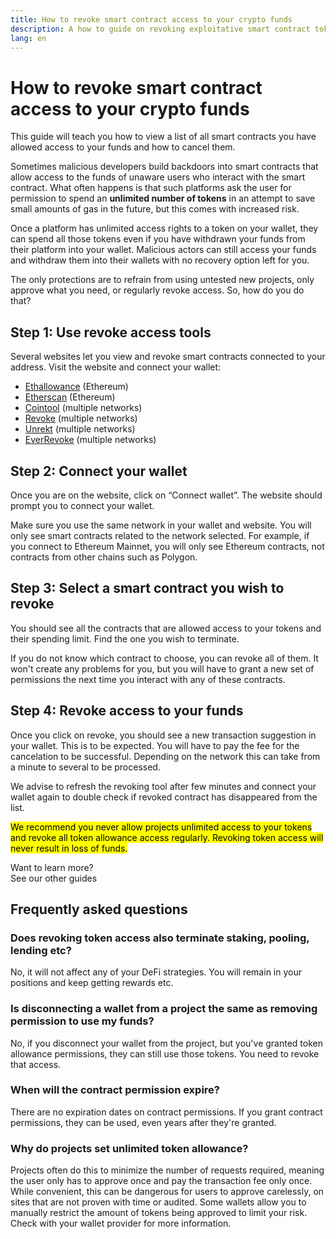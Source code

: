 ```yaml
---
title: How to revoke smart contract access to your crypto funds
description: A how to guide on revoking exploitative smart contract token access
lang: en
---
```


# How to revoke smart contract access to your crypto funds

This guide will teach you how to view a list of all smart contracts you have allowed access to your funds and how to cancel them.

Sometimes malicious developers build backdoors into smart contracts that allow access to the funds of unaware users who interact with the smart contract. What often happens is that such platforms ask the user for permission to spend an **unlimited number of tokens** in an attempt to save small amounts of gas in the future, but this comes with increased risk.

Once a platform has unlimited access rights to a token on your wallet, they can spend all those tokens even if you have withdrawn your funds from their platform into your wallet. Malicious actors can still access your funds and withdraw them into their wallets with no recovery option left for you.

The only protections are to refrain from using untested new projects, only approve what you need, or regularly revoke access. So, how do you do that?

## Step 1: Use revoke access tools

Several websites let you view and revoke smart contracts connected to your address. Visit the website and connect your wallet:

- [Ethallowance](https://ethallowance.com/) (Ethereum)
- [Etherscan](https://etherscan.io/tokenapprovalchecker) (Ethereum)
- [Cointool](https://cointool.app/approve/eth) (multiple networks)
- [Revoke](https://revoke.cash/) (multiple networks)
- [Unrekt](https://app.unrekt.net/) (multiple networks)
- [EverRevoke](https://everrise.com/everrevoke/) (multiple networks)

## Step 2: Connect your wallet

Once you are on the website, click on “Connect wallet”. The website should prompt you to connect your wallet.

Make sure you use the same network in your wallet and website. You will only see smart contracts related to the network selected. For example, if you connect to Ethereum Mainnet, you will only see Ethereum contracts, not contracts from other chains such as Polygon.

## Step 3: Select a smart contract you wish to revoke

You should see all the contracts that are allowed access to your tokens and their spending limit. Find the one you wish to terminate.

If you do not know which contract to choose, you can revoke all of them. It won't create any problems for you, but you will have to grant a new set of permissions the next time you interact with any of these contracts.

## Step 4: Revoke access to your funds

Once you click on revoke, you should see a new transaction suggestion in your wallet. This is to be expected. You will have to pay the fee for the cancelation to be successful. Depending on the network this can take from a minute to several to be processed.

We advise to refresh the revoking tool after few minutes and connect your wallet again to double check if revoked contract has disappeared from the list.

<mark>We recommend you never allow projects unlimited access to your tokens and revoke all token allowance access regularly. Revoking token access will never result in loss of funds.</mark>

<InfoBanner shouldSpaceBetween emoji=":eyes:">
  <div>Want to learn more?</div>
  <ButtonLink to="/guides/">
    See our other guides
  </ButtonLink>
</InfoBanner>

## Frequently asked questions

### Does revoking token access also terminate staking, pooling, lending etc?

No, it will not affect any of your DeFi strategies. You will remain in your positions and keep getting rewards etc.

### Is disconnecting a wallet from a project the same as removing permission to use my funds?

No, if you disconnect your wallet from the project, but you've granted token allowance permissions, they can still use those tokens. You need to revoke that access.

### When will the contract permission expire?

There are no expiration dates on contract permissions. If you grant contract permissions, they can be used, even years after they're granted.

### Why do projects set unlimited token allowance?

Projects often do this to minimize the number of requests required, meaning the user only has to approve once and pay the transaction fee only once. While convenient, this can be dangerous for users to approve carelessly, on sites that are not proven with time or audited. Some wallets allow you to manually restrict the amount of tokens being approved to limit your risk. Check with your wallet provider for more information.
